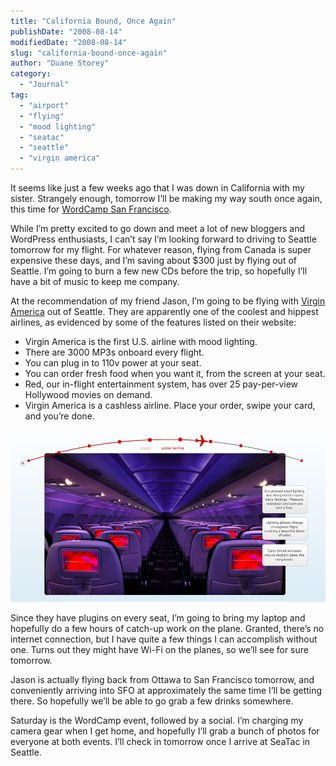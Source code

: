 ```yaml
---
title: "California Bound, Once Again"
publishDate: "2008-08-14"
modifiedDate: "2008-08-14"
slug: "california-bound-once-again"
author: "Duane Storey"
category:
  - "Journal"
tag:
  - "airport"
  - "flying"
  - "mood lighting"
  - "seatac"
  - "seattle"
  - "virgin america"
---
```


It seems like just a few weeks ago that I was down in California with my sister. Strangely enough, tomorrow I’ll be making my way south once again, this time for [WordCamp San Francisco](http://wordcamp.org).

While I’m pretty excited to go down and meet a lot of new bloggers and WordPress enthusiasts, I can’t say I’m looking forward to driving to Seattle tomorrow for my flight. For whatever reason, flying from Canada is super expensive these days, and I’m saving about $300 just by flying out of Seattle. I’m going to burn a few new CDs before the trip, so hopefully I’ll have a bit of music to keep me company.

At the recommendation of my friend Jason, I’m going to be flying with [Virgin America](http://virginamerica.com) out of Seattle. They are apparently one of the coolest and hippest airlines, as evidenced by some of the features listed on their website:

- Virgin America is the first U.S. airline with mood lighting.
- There are 3000 MP3s onboard every flight.
- You can plug in to 110v power at your seat.
- You can order fresh food when you want it, from the screen at your seat.
- Red, our in-flight entertainment system, has over 25 pay-per-view Hollywood movies on demand.
- Virgin America is a cashless airline. Place your order, swipe your card, and you’re done.

![Virgin America Mood Lighting](_images/california-bound-once-again-1.png)

Since they have plugins on every seat, I’m going to bring my laptop and hopefully do a few hours of catch-up work on the plane. Granted, there’s no internet connection, but I have quite a few things I can accomplish without one. Turns out they might have Wi-Fi on the planes, so we’ll see for sure tomorrow.

Jason is actually flying back from Ottawa to San Francisco tomorrow, and conveniently arriving into SFO at approximately the same time I’ll be getting there. So hopefully we’ll be able to go grab a few drinks somewhere.

Saturday is the WordCamp event, followed by a social. I’m charging my camera gear when I get home, and hopefully I’ll grab a bunch of photos for everyone at both events. I’ll check in tomorrow once I arrive at SeaTac in Seattle.